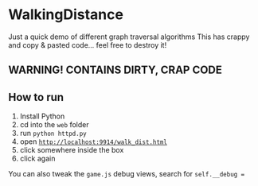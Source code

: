 WalkingDistance
===============

Just a quick demo of different graph traversal algorithms
This has crappy and copy & pasted code... feel free to destroy it!

## WARNING! CONTAINS DIRTY, CRAP CODE

## How to run  

1. Install Python
2. cd into the ``web`` folder
3. run ``python httpd.py``
4. open [``http://localhost:9914/walk_dist.html``](http://localhost:9914/walk_dist.html)
5. click somewhere inside the box
6. click again

You can also tweak the ``game.js`` debug views, search for ``self.__debug = ``